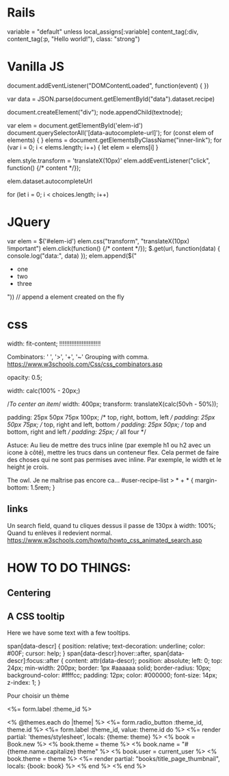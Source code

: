 # Rails

variable = "default" unless local_assigns[:variable]
content_tag(:div, content_tag(:p, "Hello world!"), class: "strong")

# Vanilla JS

document.addEventListener("DOMContentLoaded", function(event) { 
})

var data = JSON.parse(document.getElementById("data").dataset.recipe)

document.createElement("div");
node.appendChild(textnode);

var elem = document.getElementById('elem-id')
document.querySelectorAll('[data-autocomplete-url]');
for (const elem of elements) {
}
elems = document.getElementsByClassName("inner-link");
for (var i = 0; i < elems.length; i++) {
  let elem = elems[i]
}

elem.style.transform = 'translateX(10px)'
elem.addEventListener("click", function() {/* content */});

elem.dataset.autocompleteUrl

for (let i = 0; i < choices.length; i++)


# JQuery
var elem = $('#elem-id')
elem.css("transform", "translateX(10px) !important")
elem.click(function() {/* content */});
$.get(url, function(data) {
  console.log("data:", data)
});
elem.append($("<ul><li>one</li><li>two</li><li>three</li></ul>")) // append a element created on the fly

# css

width: fit-content; !!!!!!!!!!!!!!!!!!!!!!!!

Combinators: ' ', '>', '+', '~'
Grouping with comma.
https://www.w3schools.com/Css/css_combinators.asp

opacity: 0.5;

width: calc(100% - 20px;)

/*To center an item*/
width: 400px;
transform: translateX(calc(50vh - 50%));

padding: 25px 50px 75px 100px; /* top, right, bottom, left */
padding: 25px 50px 75px; /* top, right and left, bottom */
padding: 25px 50px; /* top and bottom, right and left */
padding: 25px; /* all four */

Astuce: Au lieu de mettre des trucs inline (par exemple h1 ou h2 avec un icone à côté),
mettre les trucs dans un conteneur flex. Cela permet de faire des choses qui ne sont pas permises
avec inline. Par exemple, le width et le height je crois.

The owl. Je ne maîtrise pas encore ca...
#user-recipe-list > * + * {
  margin-bottom: 1.5rem;
}

## links
Un search field, quand tu cliques dessus il passe de 130px à width: 100%; Quand tu enlèves il redevient normal.
https://www.w3schools.com/howto/howto_css_animated_search.asp




# HOW TO DO THINGS:

## Centering

## A CSS tooltip
<p>Here we have some
  <span tabindex="0" data-descr="collection of words and punctuation">text</span> with a few
  <span tabindex="0" data-descr="small popups that appear when hovering">tooltips</span>.
</p>
span[data-descr] {
  position: relative;
  text-decoration: underline;
  color: #00F;
  cursor: help;
}
span[data-descr]:hover::after,
span[data-descr]:focus::after {
  content: attr(data-descr);
  position: absolute;
  left: 0;
  top: 24px;
  min-width: 200px;
  border: 1px #aaaaaa solid;
  border-radius: 10px;
  background-color: #ffffcc;
  padding: 12px;
  color: #000000;
  font-size: 14px;
  z-index: 1;
}

Pour choisir un thème
<style>
  input[type="radio"] {
    display: none;
  }
  input[type="radio"]:checked+label {
    border: 4px double blue;
  }
</style>
<%= form.label :theme_id %>
  <div style="display: flex; gap: 20px;">
    <% @themes.each do |theme| %>
      <%= form.radio_button :theme_id, theme.id %>
      <%= form.label :theme_id, value: theme.id do %>
        <%= render partial: 'themes/stylesheet', locals: {theme: theme} %>
        <% book = Book.new %>
        <% book.theme = theme %>
        <% book.name = "#{theme.name.capitalize} theme" %>
        <% book.user = current_user %>
        <% book.theme = theme %>
        <%= render partial: "books/title_page_thumbnail", locals: {book: book} %>
      <% end %>
    <% end %>
  </div>
